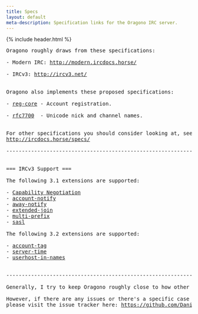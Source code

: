 ```yaml
---
title: Specs
layout: default
meta-description: Specification links for the Oragono IRC server.
---
```

{% include header.html %}

<pre>
Oragono roughly draws from these specifications:

- Modern IRC: <a href="http://modern.ircdocs.horse/">http://modern.ircdocs.horse/</a>

- IRCv3: <a href="http://ircv3.net/">http://ircv3.net/</a>


Oragono also implements these proposed specifications:

- <a href="https://github.com/DanielOaks/ircv3-specifications/blob/register-and-verify/extensions/reg-core-3.3.md">reg-core</a> - Account registration.

- <a href="https://github.com/DanielOaks/ircv3-specifications/blob/master%2Brfc7700/documentation/rfc7700.md">rfc7700</a>  - Unicode nick and channel names.


For other specifications you should consider looking at, see this page:
<a href="http://ircdocs.horse/specs/">http://ircdocs.horse/specs/</a>

-----------------------------------------------------------------------------------------------


=== IRCv3 Support ===

The following 3.1 extensions are supported:

- <a href="http://ircv3.net/specs/core/capability-negotiation-3.1.html">Capability Negotiation</a>
- <a href="http://ircv3.net/specs/extensions/sasl-3.1.html">account-notify</a>
- <a href="http://ircv3.net/specs/extensions/away-notify-3.1.html">away-notify</a>
- <a href="http://ircv3.net/specs/extensions/extended-join-3.1.html">extended-join</a>
- <a href="http://ircv3.net/specs/extensions/multi-prefix-3.1.html">multi-prefix</a>
- <a href="http://ircv3.net/specs/extensions/sasl-3.1.html">sasl</a>

The following 3.2 extensions are supported:

- <a href="http://ircv3.net/specs/extensions/account-tag-3.2.html">account-tag</a>
- <a href="http://ircv3.net/specs/extensions/server-time-3.2.html">server-time</a>
- <a href="http://ircv3.net/specs/extensions/userhost-in-names-3.2.html">userhost-in-names</a>


-----------------------------------------------------------------------------------------------

Generally, I try to keep Oragono roughly close to how other IRC software behaves.

However, if there are any issues or there's a specific case you'd like to report,
please visit the issue tracker here: <a href="https://github.com/DanielOaks/oragono/issues">https://github.com/DanielOaks/oragono/issues</a>
</pre>